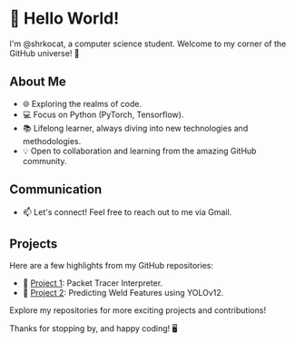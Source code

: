 # 👋 Hello World! 

I'm @shrkocat, a computer science student. Welcome to my corner of the GitHub universe! 🚀

## About Me

- 🌐 Exploring the realms of code.
- 💻 Focus on Python (PyTorch, Tensorflow).
- 📚 Lifelong learner, always diving into new technologies and methodologies.
- 💡 Open to collaboration and learning from the amazing GitHub community.

## Communication

- 📫 Let's connect! Feel free to reach out to me via Gmail.

## Projects

Here are a few highlights from my GitHub repositories:

- 🌟 [Project 1](https://github.com/shrkocat/CSS125L-Packet-Tracer-Interpreter.git): Packet Tracer Interpreter.
- 🌟 [Project 2](https://github.com/shrkocat/CSS181-2-Welding-YOLOv12.git): Predicting Weld Features using YOLOv12.

Explore my repositories for more exciting projects and contributions!

Thanks for stopping by, and happy coding! 🖥️

<!---
shrkocat/shrkocat is a ✨ special ✨ repository because its `README.md` (this file) appears on your GitHub profile.
You can click the Preview link to take a look at your changes.
--->
